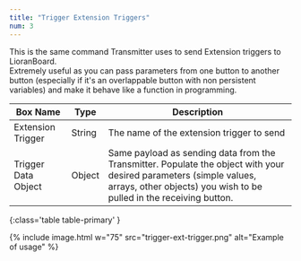 ```yaml
---
title: "Trigger Extension Triggers"
num: 3
---
```


This is the same command Transmitter uses to send Extension triggers to LioranBoard.\
Extremely useful as you can pass parameters from one button to another button (especially if it's an overlappable button with non persistent variables) and make it behave like a function in programming. 

| Box Name | Type | Description | 
|-------|--------|--------|
|Extension Trigger|String|The name of the extension trigger to send
|Trigger Data Object|Object|Same payload as sending data from the Transmitter. Populate the object with your desired parameters (simple values, arrays, other objects) you wish to be pulled in the receiving button.
{:class='table table-primary' }

{% include image.html w="75" src="trigger-ext-trigger.png" alt="Example of usage" %}














